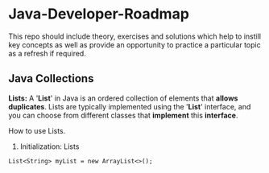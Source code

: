 # Java-Developer-Roadmap
This repo should include theory, exercises and solutions which help to instill key concepts as well as provide an opportunity to practice a particular topic as a refresh if required.


## Java Collections
**Lists:**
A '**List**' in Java is an ordered collection of elements that **allows duplicates**.
Lists are typically implemented using the '**List**' interface, and you can choose 
from different classes that **implement** this **interface**.


How to use Lists.
1. Initialization: Lists

```List<String> myList = new ArrayList<>();```
